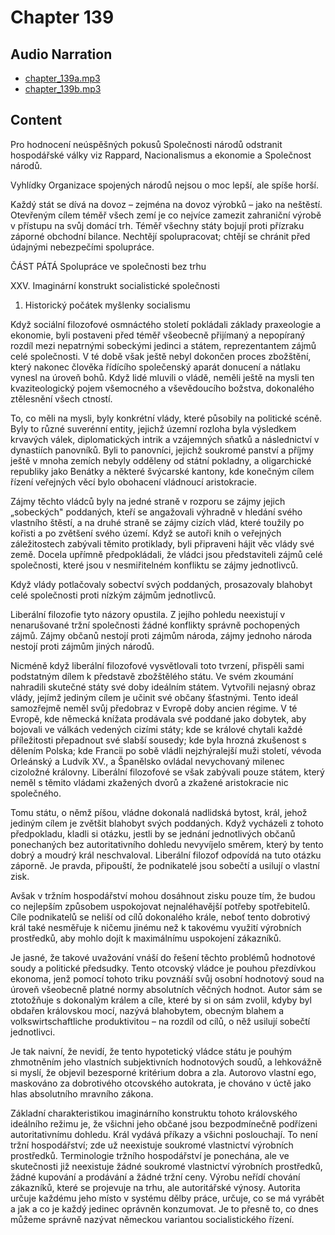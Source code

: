 # Chapter 139

## Audio Narration

- [chapter_139a.mp3](../5-audio-chunks-espeak/chapter_139a.mp3)
- [chapter_139b.mp3](../5-audio-chunks-espeak/chapter_139b.mp3)

## Content

<!-- Source: ESPEAK_AUDIO-chapter_139a-OPTIMIZED.md -->

Pro hodnocení neúspěšných pokusů Společnosti národů odstranit hospodářské války viz Rappard, Nacionalismus a ekonomie a Společnost národů.

Vyhlídky Organizace spojených národů nejsou o moc lepší, ale spíše horší.

Každý stát se dívá na dovoz – zejména na dovoz výrobků – jako na neštěstí. Otevřeným cílem téměř všech zemí je co nejvíce zamezit zahraniční výrobě v přístupu na svůj domácí trh. Téměř všechny státy bojují proti přízraku záporné obchodní bilance. Nechtějí spolupracovat; chtějí se chránit před údajnými nebezpečími spolupráce.

ČÁST PÁTÁ
Spolupráce ve společnosti bez trhu

XXV. Imaginární konstrukt socialistické společnosti

1. Historický počátek myšlenky socialismu

Když sociální filozofové osmnáctého století pokládali základy praxeologie a ekonomie, byli postaveni před téměř všeobecně přijímaný a nepopíraný rozdíl mezi nepatrnými sobeckými jedinci a státem, reprezentantem zájmů celé společnosti. V té době však ještě nebyl dokončen proces zbožštění, který nakonec člověka řídícího společenský aparát donucení a nátlaku vynesl na úroveň bohů. Když lidé mluvili o vládě, neměli ještě na mysli ten kvaziteologický pojem všemocného a vševědoucího božstva, dokonalého ztělesnění všech ctností.

To, co měli na mysli, byly konkrétní vlády, které působily na politické scéně. Byly to různé suverénní entity, jejichž územní rozloha byla výsledkem krvavých válek, diplomatických intrik a vzájemných sňatků a následnictví v dynastiích panovníků. Byli to panovníci, jejichž soukromé panství a příjmy ještě v mnoha zemích nebyly odděleny od státní pokladny, a oligarchické republiky jako Benátky a některé švýcarské kantony, kde konečným cílem řízení veřejných věcí bylo obohacení vládnoucí aristokracie.

Zájmy těchto vládců byly na jedné straně v rozporu se zájmy jejich „sobeckých" poddaných, kteří se angažovali výhradně v hledání svého vlastního štěstí, a na druhé straně se zájmy cizích vlád, které toužily po kořisti a po zvětšení svého území. Když se autoři knih o veřejných záležitostech zabývali těmito protiklady, byli připraveni hájit věc vlády své země. Docela upřímně předpokládali, že vládci jsou představiteli zájmů celé společnosti, které jsou v nesmiřitelném konfliktu se zájmy jednotlivců.

Když vlády potlačovaly sobectví svých poddaných, prosazovaly blahobyt celé společnosti proti nízkým zájmům jednotlivců.

Liberální filozofie tyto názory opustila. Z jejího pohledu neexistují v nenarušované tržní společnosti žádné konflikty správně pochopených zájmů. Zájmy občanů nestojí proti zájmům národa, zájmy jednoho národa nestojí proti zájmům jiných národů.

Nicméně když liberální filozofové vysvětlovali toto tvrzení, přispěli sami podstatným dílem k představě zbožštělého státu. Ve svém zkoumání nahradili skutečné státy své doby ideálním státem. Vytvořili nejasný obraz vlády, jejímž jediným cílem je učinit své občany šťastnými. Tento ideál samozřejmě neměl svůj předobraz v Evropě doby ancien régime. V té Evropě, kde německá knížata prodávala své poddané jako dobytek, aby bojovali ve válkách vedených cizími státy; kde se králové chytali každé příležitosti přepadnout své slabší sousedy; kde byla hrozná zkušenost s dělením Polska; kde Francii po sobě vládli nejzhýralejší muži století, vévoda Orleánský a Ludvík XV., a Španělsko ovládal nevychovaný milenec cizoložné královny. Liberální filozofové se však zabývali pouze státem, který neměl s těmito vládami zkažených dvorů a zkažené aristokracie nic společného.

Tomu státu, o němž píšou, vládne dokonalá nadlidská bytost, král, jehož jediným cílem je zvětšit blahobyt svých poddaných. Když vycházeli z tohoto předpokladu, kladli si otázku, jestli by se jednání jednotlivých občanů ponechaných bez autoritativního dohledu nevyvíjelo směrem, který by tento dobrý a moudrý král neschvaloval. Liberální filozof odpovídá na tuto otázku záporně. Je pravda, připouští, že podnikatelé jsou sobečtí a usilují o vlastní zisk.

Avšak v tržním hospodářství mohou dosáhnout zisku pouze tím, že budou co nejlepším způsobem uspokojovat nejnaléhavější potřeby spotřebitelů. Cíle podnikatelů se neliší od cílů dokonalého krále, neboť tento dobrotivý král také nesměřuje k ničemu jinému než k takovému využití výrobních prostředků, aby mohlo dojít k maximálnímu uspokojení zákazníků.

Je jasné, že takové uvažování vnáší do řešení těchto problémů hodnotové soudy a politické předsudky. Tento otcovský vládce je pouhou přezdívkou ekonoma, jenž pomocí tohoto triku povznáší svůj osobní hodnotový soud na úroveň všeobecně platné normy absolutních věčných hodnot. Autor sám se ztotožňuje s dokonalým králem a cíle, které by si on sám zvolil, kdyby byl obdařen královskou mocí, nazývá blahobytem, obecným blahem a volkswirtschaftliche produktivitou – na rozdíl od cílů, o něž usilují sobečtí jednotlivci.

<!-- Source: ESPEAK_AUDIO-chapter_139b-OPTIMIZED.md -->

Je tak naivní, že nevidí, že tento hypotetický vládce státu je pouhým zhmotněním jeho vlastních subjektivních hodnotových soudů, a lehkovážně si myslí, že objevil bezesporné kritérium dobra a zla. Autorovo vlastní ego, maskováno za dobrotivého otcovského autokrata, je chováno v úctě jako hlas absolutního mravního zákona.

Základní charakteristikou imaginárního konstruktu tohoto královského ideálního režimu je, že všichni jeho občané jsou bezpodmínečně podřízeni autoritativnímu dohledu. Král vydává příkazy a všichni poslouchají. To není tržní hospodářství; zde už neexistuje soukromé vlastnictví výrobních prostředků. Terminologie tržního hospodářství je ponechána, ale ve skutečnosti již neexistuje žádné soukromé vlastnictví výrobních prostředků, žádné kupování a prodávání a žádné tržní ceny. Výrobu neřídí chování zákazníků, které se projevuje na trhu, ale autoritářské výnosy. Autorita určuje každému jeho místo v systému dělby práce, určuje, co se má vyrábět a jak a co je každý jedinec oprávněn konzumovat. Je to přesně to, co dnes můžeme správně nazývat německou variantou socialistického řízení.


